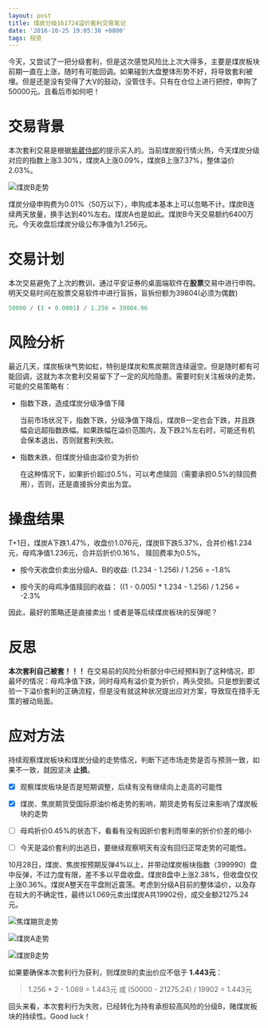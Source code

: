 ```yaml
---
layout: post
title: 煤炭分级161724溢价套利交易笔记
date: '2016-10-25 19:05:38 +0800'
tags: 投资
---
```


今天，又尝试了一把分级套利，但是这次感觉风险比上次大得多，主要是煤炭板块前期一直在上涨，随时有可能回调。如果碰到大盘整体形势不好，将导致套利被埋。但是还是没有受得了大V的鼓动，没管住手。只有在仓位上进行把控，申购了50000元。且看后市如何吧！

# 交易背景

本次套利交易是根据[紫葳侍郎](https://xueqiu.com/ziweishilang)的提示买入的。当前煤炭股行情火热，今天煤炭分级对应的指数上涨3.30%，煤炭A上涨0.09%，煤炭B上涨7.37%，整体溢价2.03%。

![煤炭B走势](http://ooo.0o0.ooo/2016/10/26/580ff341cad5e.png)

煤炭分级申购费为0.01%（50万以下），申购成本基本上可以忽略不计。煤炭B连续两天放量，换手达到40%左右。煤炭A也是如此。煤炭B今天交易额约6400万元。今天收盘后煤炭分级公布净值为1.256元。

# 交易计划

本次交易避免了上次的教训，通过平安证券的桌面端软件在**股票**交易中进行申购。明天交易时间在股票交易软件中进行盲拆，盲拆份额为39804(必须为偶数)

```python
50000 / (1 + 0.0001) / 1.256 = 39804.96
```

# 风险分析

最近几天，煤炭板块气势如虹，特别是煤炭和焦炭期货连续逼空。但是随时都有可能回调，这就为本次套利交易留下了一定的风险隐患。需要时刻关注板块的走势。可能的交易策略有：

- 指数下跌，造成煤炭分级净值下降

  当前市场状况下，指数下跌，分级净值下降后，煤炭B一定也会下跌，并且跌幅会远超指数跌幅。如果跌幅在溢价范围内，及下跌2%左右时，可能还有机会保本退出，否则就套利失败。

- 指数未跌，但煤炭分级由溢价变为折价

  在这种情况下，如果折价超过0.5%，可以考虑赎回（需要承担0.5%的赎回费用），否则，还是直接拆分卖出为宜。

# 操盘结果

T+1日，煤炭A下跌1.47%，收盘价1.076元，煤炭B下跌5.37%，合并价格1.234元，母鸡净值1.236元，合并后折价0.16%， 赎回费率为0.5%。

- 按今天收盘价卖出分级A、B的收益: (1.234 - 1.256) / 1.256 = -1.8%

- 按今天的母鸡净值赎回的收益： ((1 - 0.005) * 1.234 - 1.256) / 1.256 = -2.3%

因此，最好的策略还是直接卖出！或者是等后续煤炭板块的反弹呢？

# 反思

**本次套利自己被套！！！** 在交易前的风险分析部分中已经预料到了这种情况，即最坏的情况：母鸡净值下跌，同时母鸡有溢价变为折价，两头受损。只是想到要试验一下溢价套利的正确流程，但是没有就这种状况提出应对方案，导致现在措手无策的被动局面。

# 应对方法

持续观察煤炭板块和煤炭分级的走势情况，判断下述市场走势是否与预测一致，如果不一致，就因坚决 **止损**。

- [x] 观察煤炭板块是否是短期调整，后续有没有继续向上走高的可能性

- [x] 煤炭、焦炭期货受国际原油价格走势的影响，期货走势有反过来影响了煤炭板块的走势

- [ ] 母鸡折价0.45%的状态下，看看有没有因折价套利而带来的折价价差的缩小

- [ ] 今天是溢价套利的出逃日，要继续观察明天有没有回归正常走势的可能性。

10月28日，煤炭、焦炭按预期反弹4%以上，并带动煤炭板块指数（399990）盘中反弹，不过力度有限，差不多以平盘收盘。煤炭B盘中上涨2.38%，但收盘仅仅上涨0.36%。煤炭A整天在平盘附近震荡。考虑到分级A目前的整体溢价，以及存在较大的不确定性，最终以1.069元卖出煤炭A共19902份，成交金额21275.24元。

![焦煤期货走势](http://ooo.0o0.ooo/2016/10/28/5813633bd65a4.png)

![煤炭A走势](http://ooo.0o0.ooo/2016/10/28/58135fe69d796.png)

![煤炭B走势](http://ooo.0o0.ooo/2016/10/28/58135f686fc12.png)

如果要确保本次套利行为获利，则煤炭B的卖出价应不低于 **1.443元**：

> 1.256 * 2 - 1.069 = 1.443元 或 (50000 - 21275.24) / 19902 = 1.443元

回头来看，本次套利行为失败，已经转化为持有承担较高风险的分级B，赌煤炭板块的持续性。Good luck！
